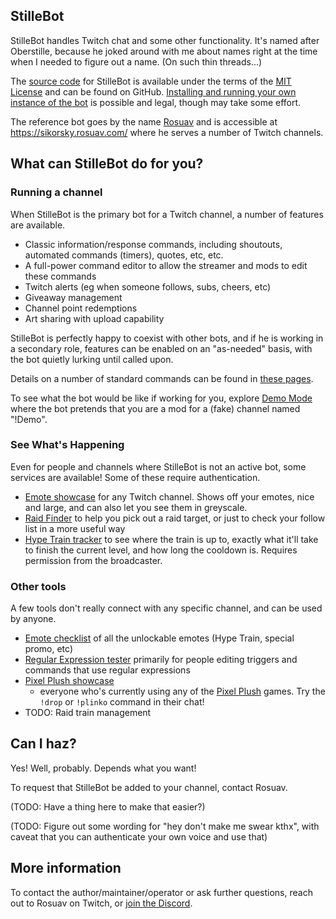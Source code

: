 ## StilleBot

StilleBot handles Twitch chat and some other functionality. It's named after
Oberstille, because he joked around with me about names right at the time when
I needed to figure out a name. (On such thin threads...)

The [source code](https://github.com/rosuav/stillebot) for StilleBot is available under the
terms of the [MIT License](LICENSE) and can be found on GitHub. [Installing and running
your own instance of the bot](INSTALL) is possible and legal, though may take some effort.

The reference bot goes by the name [Rosuav](https://twitch.tv/rosuav) and is accessible at
https://sikorsky.rosuav.com/ where he serves a number of Twitch channels.

## What can StilleBot do for you?

### Running a channel

When StilleBot is the primary bot for a Twitch channel, a number of features are available.

* Classic information/response commands, including shoutouts, automated commands (timers),
  quotes, etc, etc.
* A full-power command editor to allow the streamer and mods to edit these commands
* Twitch alerts (eg when someone follows, subs, cheers, etc)
* Giveaway management
* Channel point redemptions
* Art sharing with upload capability

StilleBot is perfectly happy to coexist with other bots, and if he is working in a
secondary role, features can be enabled on an "as-needed" basis, with the bot quietly
lurking until called upon.

Details on a number of standard commands can be found in [these pages](https://rosuav.github.io/StilleBot/commands/).

To see what the bot would be like if working for you, explore [Demo Mode](https://sikorsky.rosuav.com/channels/demo/)
where the bot pretends that you are a mod for a (fake) channel named "!Demo".

### See What's Happening

Even for people and channels where StilleBot is not an active bot, some services are
available! Some of these require authentication.

* [Emote showcase](https://sikorsky.rosuav.com/emotes?broadcaster=rosuav) for any
  Twitch channel. Shows off your emotes, nice and large, and can also let you see them
  in greyscale.
* [Raid Finder](https://sikorsky.rosuav.com/raidfinder) to help you pick out a raid
  target, or just to check your follow list in a more useful way
* [Hype Train tracker](https://sikorsky.rosuav.com/hypetrain) to see where the train is
  up to, exactly what it'll take to finish the current level, and how long the cooldown
  is. Requires permission from the broadcaster.

### Other tools

A few tools don't really connect with any specific channel, and can be used by anyone.

* [Emote checklist](https://sikorsky.rosuav.com/checklist) of all the unlockable emotes
  (Hype Train, special promo, etc)
* [Regular Expression tester](https://sikorsky.rosuav.com/regexp) primarily for people
  editing triggers and commands that use regular expressions
* [Pixel Plush showcase](https://sikorsky.rosuav.com/raidfinder?categories=pixelplush)
  - everyone who's currently using any of the [Pixel Plush](https://pixelplush.dev)
  games. Try the <code>!drop</code> or <code>!plinko</code> command in their chat!
* TODO: Raid train management

## Can I haz?

Yes! Well, probably. Depends what you want!

To request that StilleBot be added to your channel, contact Rosuav.

(TODO: Have a thing here to make that easier?)

(TODO: Figure out some wording for "hey don't make me swear kthx", with caveat that
you can authenticate your own voice and use that)

## More information

To contact the author/maintainer/operator or ask further questions, reach out to
Rosuav on Twitch, or [join the Discord](https://discord.gg/dbw4KYE).
